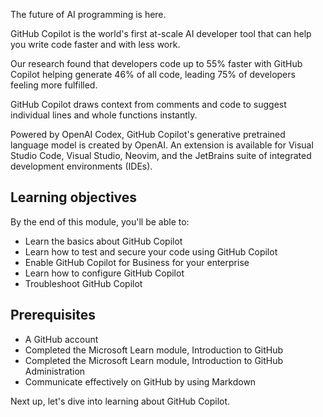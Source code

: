 The future of AI programming is here.

GitHub Copilot is the world's first at-scale AI developer tool that can help you write code faster and with less work.

Our research found that developers code up to 55% faster with GitHub Copilot helping generate 46% of all code, leading 75% of developers feeling more fulfilled. 

GitHub Copilot draws context from comments and code to suggest individual lines and whole functions instantly.

Powered by OpenAI Codex, GitHub Copilot's generative pretrained language model is created by OpenAI. An extension is available for Visual Studio Code, Visual Studio, Neovim, and the JetBrains suite of integrated development environments (IDEs).

## Learning objectives

By the end of this module, you'll be able to:

- Learn the basics about GitHub Copilot
- Learn how to test and secure your code using GitHub Copilot
- Enable GitHub Copilot for Business for your enterprise
- Learn how to configure GitHub Copilot
- Troubleshoot GitHub Copilot

## Prerequisites

- A GitHub account
- Completed the Microsoft Learn module, Introduction to GitHub
- Completed the Microsoft Learn module, Introduction to GitHub Administration
- Communicate effectively on GitHub by using Markdown


Next up, let's dive into learning about GitHub Copilot.
